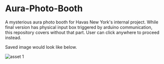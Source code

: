 # Aura-Photo-Booth

A mysterious aura photo booth for Havas New York's internal project. While final version has physical input box triggered by arduino communication, this repository covers without that part. User can click anywhere to proceed instead.



Saved image would look like below. 


![asset 1](https://user-images.githubusercontent.com/31669188/43782935-766634aa-9a2e-11e8-9018-31a393a1b541.png)

